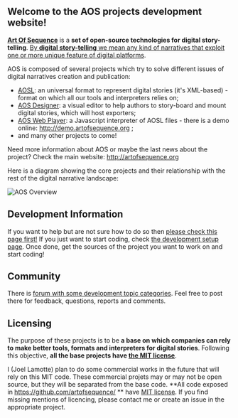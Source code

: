 ## Welcome to the AOS projects development website!

[**Art Of Sequence**](http://artofsequence.org) is a **set of open-source technologies for digital story-telling**. [By **digital story-telling** we mean any kind of narratives that exploit one or more unique feature of digital platforms](http://artofsequence.org/?page_id=42). 

AOS is composed of several projects which try to solve different issues of digital narratives creation and publication:
 * [AOSL](https://github.com/artofsequence/aosl): an universal format to represent digital stories (it's XML-based) - format on which all our tools and interpreters relies on;
 * [AOS Designer](https://github.com/artofsequence/aos-designer): a visual editor to help authors to story-board and mount digital stories, which will host exporters;
 * [AOS Web Player](https://github.com/artofsequence/aos-webplayer): a Javascript interpreter of AOSL files - there is a demo online: http://demo.artofsequence.org ;
 * and many other projects to come!

Need more information about AOS or maybe the last news about the project? Check the main website: http://artofsequence.org

Here is a diagram showing the core projects and their relationship with the rest of the digital narrative landscape:

![AOS Overview](http://artofsequence.org/wp-content/uploads/2011/12/AOS-Overview.png)

## Development Information

If you want to help but are not sure how to do so then [please check this page first!](https://github.com/artofsequence/dev.artofsequence.org/blob/master/source/how-to-contribute.md) If you just want to start coding, check [the development setup page](https://github.com/artofsequence/dev.artofsequence.org/blob/master/source/development-setup.md). Once done, get the sources of the project you want to work on and start coding!

## Community

There is [forum with some development topic categories](http://forum.artofsequence.org). Feel free to post there for feedback, questions, reports and comments. 

## Licensing

The purpose of these projects is to be **a base on which companies can rely to make better tools, formats and interpreters for digital stories**. Following this objective, **all the base projects have [the MIT license](http://en.wikipedia.org/wiki/MIT_License)**. 

I (Joel Lamotte) plan to do some commercial works in the future that will rely on this MIT code. These commercial projets may or may not be open source, but they will be separated from the base code. **All code exposed in https://github.com/artofsequence/ ** have [MIT license](http://en.wikipedia.org/wiki/MIT_License). If you find missing mentions of licencing, please contact me or create an issue in the appropriate project.
